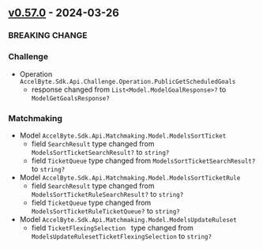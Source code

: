 <a name="v0.57.0"></a>
## [v0.57.0] - 2024-03-26

### BREAKING CHANGE

### Challenge
- Operation `AccelByte.Sdk.Api.Challenge.Operation.PublicGetScheduledGoals`
    - response changed from `List<Model.ModelGoalResponse>?` to `ModelGetGoalsResponse?`

### Matchmaking
- Model `AccelByte.Sdk.Api.Matchmaking.Model.ModelsSortTicket`
    - field `SearchResult` type changed from `ModelsSortTicketSearchResult?` to `string?`
    - field `TicketQueue` type changed from `ModelsSortTicketSearchResult?` to `string?`
- Model `AccelByte.Sdk.Api.Matchmaking.Model.ModelsSortTicketRule`
    - field `SearchResult` type changed from `ModelsSortTicketRuleSearchResult?` to `string?`
    - field `TicketQueue` type changed from `ModelsSortTicketRuleTicketQueue?` to `string?`
- Model `AccelByte.Sdk.Api.Matchmaking.Model.ModelsUpdateRuleset`
    - field `TicketFlexingSelection ` type changed from `ModelsUpdateRulesetTicketFlexingSelection` to `string?`

[v0.57.0]: https://github.com/AccelByte/accelbyte-csharp-sdk/compare/v0.56.0...v0.57.0